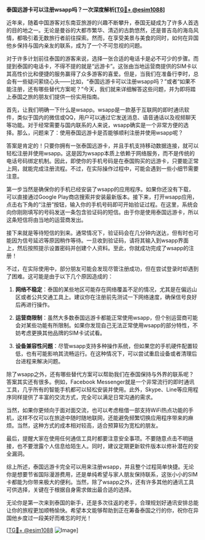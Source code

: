 **泰国远游卡可以注册wsapp吗？一次深度解析[[TG💪+ @esim1088](https://t.me/s/esim1088)]**

近年来，随着中国游客对东南亚旅游的兴趣不断攀升，泰国无疑成为了许多人首选的目的地之一。无论是曼谷的大都市繁华、清迈的古韵悠然，还是普吉岛的海岛风情，都吸引着无数旅行者前往探索。然而，在享受美景与美食的同时，如何在异国他乡保持与国内亲友的联系，成为了一个不可忽视的问题。

对于许多计划前往泰国的游客来说，选择一张合适的电话卡是必不可少的步骤。而提到泰国的电话卡，不得不提的就是“远游卡”。这张由当地运营商提供的SIM卡以其高性价比和便捷的服务赢得了众多游客的喜爱。但是，当我们在准备行李时，总会有一些疑问萦绕心头——比如，“泰国远游卡可以注册wsapp吗？”或者“如果不能注册，还有哪些替代方案呢？”今天，我们就来详细解答这些问题，并为即将踏上泰国之旅的朋友们提供一份实用指南。

首先，让我们明确一下什么是wsapp。wsapp是一款基于互联网的即时通讯软件，类似于国内的微信或QQ，用户可以通过它发送消息、语音通话以及视频聊天等功能。对于经常需要与国内联系的人来说，wsapp确实是一个非常方便的选择。那么，问题来了：使用泰国远游卡是否能够顺利注册并使用wsapp呢？

答案是肯定的！只要你拥有一张泰国远游卡，并且手机支持移动数据连接，就可以轻松注册并使用wsapp。这是因为wsapp本质上依赖于网络服务，而不是传统的电话号码绑定机制。因此，即使你的手机号码是在泰国购买的远游卡，只要能正常上网，就能完成注册流程。不过，在实际操作过程中，可能会遇到一些小细节需要注意。

第一步当然是确保你的手机已经安装了wsapp的应用程序。如果你还没有下载，可以直接通过Google Play商店搜索并安装最新版本。接下来，打开wsapp应用，点击右下角的“注册”按钮，输入你的手机号码即可开始验证过程。在这里，系统会向你刚刚填写的号码发送一条包含验证码的短信。由于你是使用泰国远游卡，所以这条短信将由当地的运营商发出。

接下来就是等待短信的到来。通常情况下，验证码会在几分钟内送达，但有时也可能因为信号延迟等原因稍作等待。一旦收到验证码，请将其输入到wsapp界面上，然后按照提示设置密码并创建个人资料。至此，你就成功完成了wsapp的注册！

不过，在实际使用中，部分朋友可能会发现尽管注册成功，但在尝试登录时却遇到了困难。这可能是由于以下几个原因造成的：

1. **网络不稳定**：泰国的某些地区可能存在网络覆盖不足的情况，尤其是在偏远山区或者公共交通工具上。建议你在注册前先测试一下网络速度，确保信号良好后再进行操作。
   
2. **运营商限制**：虽然大多数泰国远游卡都能正常使用wsapp，但个别运营商可能会对某些功能有所限制。如果你发现自己无法正常使用wsapp的部分特性，不妨考虑更换其他品牌的SIM卡试试看。

3. **设备兼容性问题**：尽管wsapp支持多种操作系统，但如果您的手机硬件配置较低，也有可能影响其流畅运行。在这种情况下，可以尝试重启设备或者清理后台进程来解决问题。

除了wsapp之外，还有哪些替代方案可以帮助我们在泰国保持与外界的联系呢？答案其实还有很多。例如，Facebook Messenger就是一个非常流行的即时通讯工具，几乎所有的智能手机都可以轻松安装并使用。此外，Skype、Line等应用程序同样提供了丰富的交流方式，完全可以满足日常沟通的需求。

当然，如果你更倾向于面对面交流，也可以考虑租借一部支持WiFi热点功能的手机，这样不仅可以在旅途中随时随地联网，还能避免频繁切换应用程序带来的麻烦。当然，这种方式的成本相对较高，适合预算较为宽松的朋友。

最后，提醒大家在使用任何通信工具时都要注意安全事项。不要随意点击不明链接，也不要泄露个人信息给陌生人。同时，建议定期更新软件版本以修补潜在的安全漏洞。

综上所述，泰国远游卡完全可以用来注册wsapp，并且整个过程简单快捷。无论你是想要节省国际漫游费用，还是单纯希望与家人朋友保持联系，这张小小的SIM卡都能为你带来极大的便利。当然，除了wsapp之外，还有许多其他的通讯工具可供选择，关键在于根据自身需求做出最合适的选择。

无论你是第一次来到泰国的新手，还是多次往返的老手，合理规划好通讯安排总能让你的旅程更加顺畅愉快。希望本文能够帮助到正在筹备泰国之行的你，祝你在异国他乡度过一段美好而难忘的时光！

[[TG💪+ @esim1088](https://t.me/s/esim1088) ![Image](https://i.postimg.cc/4NQfJmqS/Snipaste-2025-05-13-00-14-12.png)]